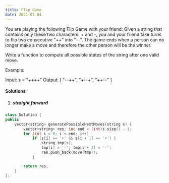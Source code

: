 ```yaml
---
title: Flip Game
date: 2021-01-04
---
```

You are playing the following Flip Game with your friend: Given a string that contains only these two characters: + and -, you and your friend take turns to flip two consecutive "++" into "--". The game ends when a person can no longer make a move and therefore the other person will be the winner.

Write a function to compute all possible states of the string after one valid move.

Example:

Input: s = "++++"
Output: 
[
  "--++",
  "+--+",
  "++--"
]


#### Solutions

1. ##### straight forward

```cpp
class Solution {
public:
    vector<string> generatePossibleNextMoves(string s) {
        vector<string> res; int end = (int)s.size() - 1;
        for (int i = 0; i < end; i++)
            if (s[i] == '+' && s[i + 1] == '+') {
                string tmp(s);
                tmp[i] = '-'; tmp[i + 1] = '-';
                res.push_back(move(tmp));
            }

        return res;
    }
};
```